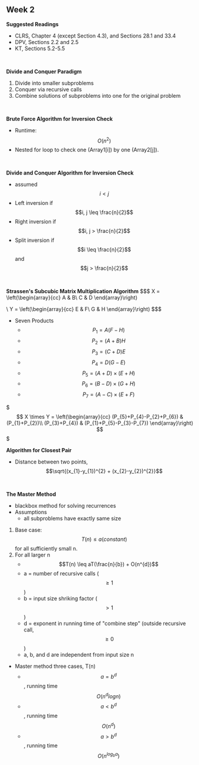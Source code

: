 Week 2
---

**Suggested Readings**
- CLRS, Chapter 4 (except Section 4.3), and Sections 28.1 and 33.4
- DPV, Sections 2.2 and 2.5
- KT, Sections 5.2-5.5
<br/>

**Divide and Conquer Paradigm**
1. Divide into smaller subproblems
2. Conquer via recursive calls
3. Combine solutions of subproblems into one for the original problem
<br/>

**Brute Force Algorithm for Inversion Check**
- Runtime: $$O(n^{2})$$
- Nested for loop to check one (Array1[i]) by one (Array2[j]).
<br/>

**Divide and Conquer Algorithm for Inversion Check**
- assumed $$i < j$$ 
- Left inversion if $$i, j \leq \frac{n}{2}$$
- Right inversion if $$i, j > \frac{n}{2}$$
- Split inversion if $$i \leq \frac{n}{2}$$ and $$j > \frac{n}{2}$$
<br/>

**Strassen's Subcubic Matrix Multiplication Algorithm**
$$$
X = \left(\begin{array}{cc} 
A & B\\
C & D
\end{array}\right)

\ Y = \left(\begin{array}{cc} 
E & F\\ 
G & H
\end{array}\right)
$$$
- Seven Products
    - $$P_{1} = A(F-H)$$
    - $$P_{2} = (A+B)H$$
    - $$P_{3} = (C+D)E$$
    - $$P_{4} = D(G-E)$$
    - $$P_{5} = (A+D) \times (E+H)$$
    - $$P_{6} = (B-D) \times (G+H)$$
    - $$P_{7} = (A-C) \times (E+F)$$

$$$
X \times Y = \left(\begin{array}{cc}
(P_{5}+P_{4}-P_{2}+P_{6}) & (P_{1}+P_{2})\\
(P_{3}+P_{4}) & (P_{1}+P_{5}-P_{3}-P_{7})
\end{array}\right)
$$$
<br/>

**Algorithm for Closest Pair**
- Distance between two points, $$\sqrt{(x_{1}-y_{1})^{2} + (x_{2}-y_{2})^{2}}$$
<br/>

**The Master Method**
- blackbox method for solving recurrences
- Assumptions
    - all subproblems have exactly same size

1. Base case: $$T(n) \leq a (constant)$$ for all sufficiently small n.
2. For all larger n
    - $$T(n) \leq aT(\frac{n}{b}) + O(n^{d})$$
    - a = number of recursive calls ($$\geq 1$$)
    - b = input size shriking factor ($$> 1$$)
    - d = exponent in running time of "combine step" (outside recursive call, $$\geq 0$$)
    - a, b, and d are independent from input size n

- Master method three cases, T(n)
    - $$a = b^{d}$$, running time $$O(n^{d} log n)$$
    - $$a < b^{d}$$, running time $$O(n^{d})$$
    - $$a > b^{d}$$, running time $$O(n^{log_{b}a})$$
